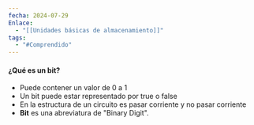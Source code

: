 ```yaml
---
fecha: 2024-07-29
Enlace:
  - "[[Unidades básicas de almacenamiento]]"
tags:
  - "#Comprendido"
---
```

#### ¿Qué es un bit?
- Puede contener un valor de 0 a 1
- Un bit puede estar representado por true o false 
- En la estructura de un circuito es pasar corriente y no pasar corriente
- **Bit** es una abreviatura de "Binary Digit".